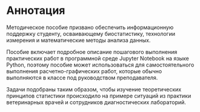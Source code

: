 # Аннотация

Методическое пособие призвано обеспечить информационную поддержку студенту, осваивающему биостатистику, технологии измерения и математические методы анализа данных.

Пособие включает подробное описание пошагового выполнения практических работ в программной среде Jupyter Notebook на языке Python, поэтому пособие может использоваться для самостоятельного выполнения расчетно-графических работ, которые обычно выполняются в классе под руководством преподавателя.

Задачи подобраны таким образом, чтобы изучение теоретических принципов статистики происходило на примере 
ситуаций из практики ветеринарных врачей и сотрудников диагностических лабораторий.
